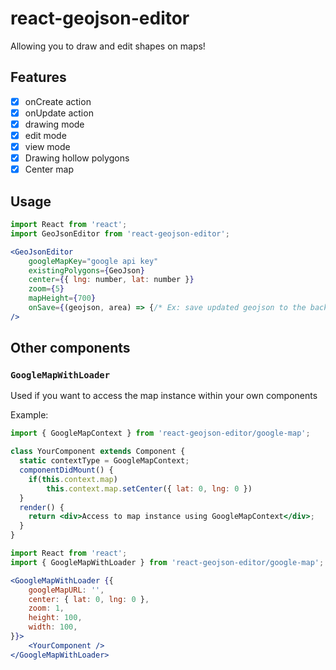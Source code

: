 # react-geojson-editor

Allowing you to draw and edit shapes on maps!

## Features
* [x] onCreate action
* [x] onUpdate action
* [x] drawing mode
* [x] edit mode
* [x] view mode
* [x] Drawing hollow polygons
* [x] Center map

## Usage

```jsx
import React from 'react';
import GeoJsonEditor from 'react-geojson-editor';

<GeoJsonEditor
    googleMapKey="google api key"
    existingPolygons={GeoJson}
    center={{ lng: number, lat: number }}
    zoom={5}
    mapHeight={700}
    onSave={(geojson, area) => {/* Ex: save updated geojson to the backend */}}
/>
```

## Other components
### `GoogleMapWithLoader`

Used if you want to access the map instance within your own components

Example:
```jsx
import { GoogleMapContext } from 'react-geojson-editor/google-map';

class YourComponent extends Component {
  static contextType = GoogleMapContext;
  componentDidMount() {
    if(this.context.map)
        this.context.map.setCenter({ lat: 0, lng: 0 })
  }
  render() {
    return <div>Access to map instance using GoogleMapContext</div>;
  }
}
```

```jsx
import React from 'react';
import { GoogleMapWithLoader } from 'react-geojson-editor/google-map';

<GoogleMapWithLoader {{
    googleMapURL: '',
    center: { lat: 0, lng: 0 },
    zoom: 1,
    height: 100,
    width: 100,
}}>
    <YourComponent />
</GoogleMapWithLoader>
```
